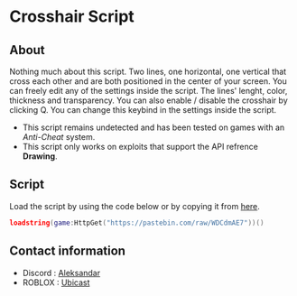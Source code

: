 # Crosshair Script

## About

Nothing much about this script. Two lines, one horizontal, one vertical that cross each other and are both positioned in the center of your screen.
You can freely edit any of the settings inside the script. The lines' lenght, color, thickness and transparency.
You can also enable / disable the crosshair by clicking Q. You can change this keybind in the settings inside the script.

- This script remains undetected and has been tested on games with an *Anti-Cheat* system.
- This script only works on exploits that support the API refrence **Drawing**.

## Script

Load the script by using the code below or by copying it from [here](https://github.com/UbicastDev/Crosshair-Script/blob/main/Crosshair).
```lua
loadstring(game:HttpGet("https://pastebin.com/raw/WDCdmAE7"))()
```

## Contact information

- Discord : [Aleksandar](https://discord.com/users/611111398818316309)
- ROBLOX : [Ubicast](https://www.roblox.com/users/330279990/profile)
